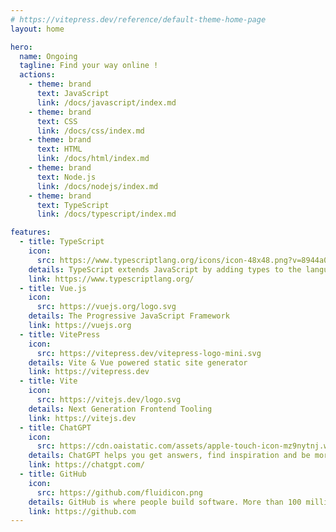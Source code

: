 ```yaml
---
# https://vitepress.dev/reference/default-theme-home-page
layout: home

hero:
  name: Ongoing
  tagline: Find your way online !
  actions:
    - theme: brand
      text: JavaScript
      link: /docs/javascript/index.md
    - theme: brand
      text: CSS
      link: /docs/css/index.md
    - theme: brand
      text: HTML
      link: /docs/html/index.md
    - theme: brand
      text: Node.js
      link: /docs/nodejs/index.md
    - theme: brand
      text: TypeScript
      link: /docs/typescript/index.md

features:
  - title: TypeScript
    icon:
      src: https://www.typescriptlang.org/icons/icon-48x48.png?v=8944a05a8b601855de116c8a56d3b3ae
    details: TypeScript extends JavaScript by adding types to the language. TypeScript speeds up your development experience by catching errors and providing fixes before you even run your code.
    link: https://www.typescriptlang.org/
  - title: Vue.js
    icon:
      src: https://vuejs.org/logo.svg
    details: The Progressive JavaScript Framework
    link: https://vuejs.org
  - title: VitePress
    icon:
      src: https://vitepress.dev/vitepress-logo-mini.svg
    details: Vite & Vue powered static site generator
    link: https://vitepress.dev
  - title: Vite
    icon:
      src: https://vitejs.dev/logo.svg
    details: Next Generation Frontend Tooling
    link: https://vitejs.dev
  - title: ChatGPT
    icon:
      src: https://cdn.oaistatic.com/assets/apple-touch-icon-mz9nytnj.webp
    details: ChatGPT helps you get answers, find inspiration and be more productive. It is free to use and easy to try. Just ask and ChatGPT can help with writing, learning, brainstorming and more.
    link: https://chatgpt.com/
  - title: GitHub
    icon:
      src: https://github.com/fluidicon.png
    details: GitHub is where people build software. More than 100 million people use GitHub to discover, fork, and contribute to over 420 million projects.
    link: https://github.com
---
```


